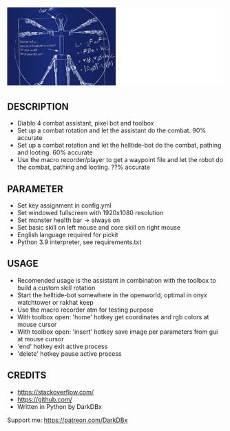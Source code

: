 # <img src="assets/layout/lilhelpertitle.png" width="740">

## DESCRIPTION
- Diablo 4 combat assistant, pixel bot and toolbox
- Set up a combat rotation and let the assistant do the combat. 90% accurate
- Set up a combat rotation and let the helltide-bot do the combat, pathing and looting. 60% accurate
- Use the macro recorder/player to get a waypoint file and let the robot do the combat, pathing and looting. ??% accurate


## PARAMETER
- Set key assignment in config.yml
- Set windowed fullscreen with 1920x1080 resolution
- Set monster health bar -> always on
- Set basic skill on left mouse and core skill on right mouse
- English language required for pickit
- Python 3.9 interpreter, see requirements.txt


## USAGE
- Recomended usage is the assistant in combination with the toolbox to build a custom skill rotation
- Start the helltide-bot somewhere in the openworld, optimal in onyx watchtower or rakhat keep
- Use the macro recorder atm for testing purpose
- With toolbox open: 'home' hotkey get coordinates and rgb colors at mouse cursor
- With toolbox open: 'insert' hotkey save image per parameters from gui at mouse cursor
- 'end' hotkey exit active process
- 'delete' hotkey pause active process


## CREDITS
- https://stackoverflow.com/
- https://github.com/
- Written in Python by DarkDBx


Support me: https://patreon.com/DarkDBx



